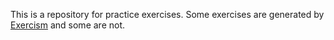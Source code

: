 This is a repository for practice exercises. Some exercises are generated by [Exercism](http://exercism.io/) and some are not.
